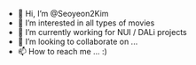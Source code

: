 - 👋 Hi, I’m @Seoyeon2Kim
- 👀 I’m interested in all types of movies
- 🌱 I’m currently working for NUI / DALi projects
- 💞️ I’m looking to collaborate on ...
- 📫 How to reach me ... :)

<!---
Seoyeon2Kim/Seoyeon2Kim is a ✨ special ✨ repository because its `README.md` (this file) appears on your GitHub profile.
You can click the Preview link to take a look at your changes.
--->

